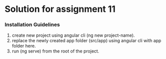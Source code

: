 # Solution for assignment 11

### Installation Guidelines 
1. create new project using angular cli (ng new project-name).
2. replace the newly created app folder (src/app) using angular cli with app folder here.
3. run (ng serve) from the root of the project.